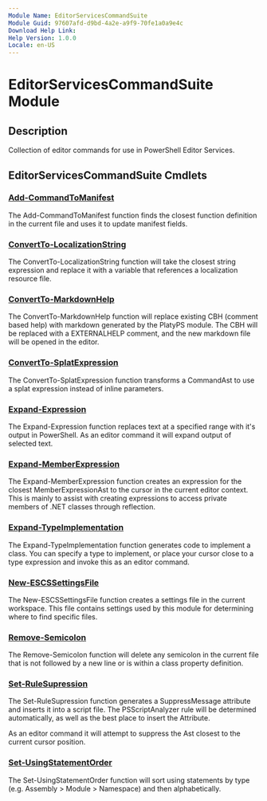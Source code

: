 ```yaml
---
Module Name: EditorServicesCommandSuite
Module Guid: 97607afd-d9bd-4a2e-a9f9-70fe1a0a9e4c
Download Help Link:
Help Version: 1.0.0
Locale: en-US
---
```


# EditorServicesCommandSuite Module

## Description

Collection of editor commands for use in PowerShell Editor Services.

## EditorServicesCommandSuite Cmdlets

### [Add-CommandToManifest](Add-CommandToManifest.md)

The Add-CommandToManifest function finds the closest function definition in the current file and uses it to update manifest fields.

### [ConvertTo-LocalizationString](ConvertTo-LocalizationString.md)

The ConvertTo-LocalizationString function will take the closest string expression and replace it with a variable that references a localization resource file.

### [ConvertTo-MarkdownHelp](ConvertTo-MarkdownHelp.md)

The ConvertTo-MarkdownHelp function will replace existing CBH (comment based help) with markdown generated by the PlatyPS module.  The CBH will be replaced with a EXTERNALHELP comment, and the new markdown file will be opened in the editor.

### [ConvertTo-SplatExpression](ConvertTo-SplatExpression.md)

The ConvertTo-SplatExpression function transforms a CommandAst to use a splat expression instead
of inline parameters.

### [Expand-Expression](Expand-Expression.md)

The Expand-Expression function replaces text at a specified range with it's output in PowerShell. As an editor command it will expand output of selected text.

### [Expand-MemberExpression](Expand-MemberExpression.md)

The Expand-MemberExpression function creates an expression for the closest MemberExpressionAst to the cursor in the current editor context. This is mainly to assist with creating expressions to access private members of .NET classes through reflection.

### [Expand-TypeImplementation](Expand-TypeImplementation.md)

The Expand-TypeImplementation function generates code to implement a class. You can specify a type to implement, or place your cursor close to a type expression and invoke this as an editor command.

### [New-ESCSSettingsFile](New-ESCSSettingsFile.md)

The New-ESCSSettingsFile function creates a settings file in the current workspace. This file contains settings used by this module for determining where to find specific files.

### [Remove-Semicolon](Remove-Semicolon.md)

The Remove-Semicolon function will delete any semicolon in the current file that is not followed by a new line or is within a class property definition.

### [Set-RuleSupression](Set-RuleSupression.md)

The Set-RuleSupression function generates a SuppressMessage attribute and inserts it into a script file. The PSScriptAnalyzer rule will be determined automatically, as well as the best place to insert the Attribute.

As an editor command it will attempt to suppress the Ast closest to the current cursor position.

### [Set-UsingStatementOrder](Set-UsingStatementOrder.md)

The Set-UsingStatementOrder function will sort using statements by type (e.g. Assembly \> Module \> Namespace) and then alphabetically.

